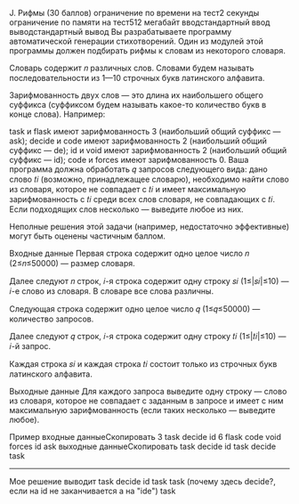 J. Рифмы (30 баллов)
ограничение по времени на тест2 секунды
ограничение по памяти на тест512 мегабайт
вводстандартный ввод
выводстандартный вывод
Вы разрабатываете программу автоматической генерации стихотворений. Один из модулей этой программы должен подбирать рифмы к словам из некоторого словаря.

Словарь содержит 𝑛 различных слов. Словами будем называть последовательности из 1—10 строчных букв латинского алфавита.

Зарифмованность двух слов — это длина их наибольшего общего суффикса (суффиксом будем называть какое-то количество букв в конце слова). Например:

task и flask имеют зарифмованность 3 (наибольший общий суффикс — ask);
decide и code имеют зарифмованность 2 (наибольший общий суффикс — de);
id и void имеют зарифмованность 2 (наибольший общий суффикс — id);
code и forces имеют зарифмованность 0.
Ваша программа должна обработать 𝑞 запросов следующего вида: дано слово 𝑡𝑖 (возможно, принадлежащее словарю), необходимо найти слово из словаря, которое не совпадает с 𝑡𝑖 и имеет максимальную зарифмованность с 𝑡𝑖 среди всех слов словаря, не совпадающих с 𝑡𝑖. Если подходящих слов несколько — выведите любое из них.

Неполные решения этой задачи (например, недостаточно эффективные) могут быть оценены частичным баллом.

Входные данные
Первая строка содержит одно целое число 𝑛 (2≤𝑛≤50000) — размер словаря.

Далее следуют 𝑛 строк, 𝑖-я строка содержит одну строку 𝑠𝑖 (1≤|𝑠𝑖|≤10) — 𝑖-е слово из словаря. В словаре все слова различны.

Следующая строка содержит одно целое число 𝑞 (1≤𝑞≤50000) — количество запросов.

Далее следуют 𝑞 строк, 𝑖-я строка содержит одну строку 𝑡𝑖 (1≤|𝑡𝑖|≤10) — 𝑖-й запрос.

Каждая строка 𝑠𝑖 и каждая строка 𝑡𝑖 состоит только из строчных букв латинского алфавита.

Выходные данные
Для каждого запроса выведите одну строку — слово из словаря, которое не совпадает с заданным в запросе и имеет с ним максимальную зарифмованность (если таких несколько — выведите любое).

Пример
входные данныеСкопировать
3
task
decide
id
6
flask
code
void
forces
id
ask
выходные данныеСкопировать
task
decide
id
task
decide
task

---

Мое решение выводит
task
decide
id
task
task (почему здесь decide?, если на id не заканчивается а на "ide")
task